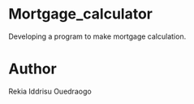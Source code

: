 # Mortgage_calculator
Developing a program to make mortgage calculation.


# Author
Rekia Iddrisu Ouedraogo